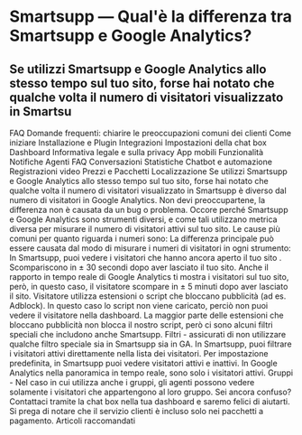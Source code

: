 # Smartsupp — Qual'è la differenza tra Smartsupp e Google Analytics?
## Se utilizzi Smartsupp e Google Analytics allo stesso tempo sul tuo sito, forse hai notato che qualche volta il numero di visitatori visualizzato in Smartsu
FAQ 
Domande frequenti: chiarire le preoccupazioni comuni dei clienti 
Come iniziare 
Installazione e Plugin 
Integrazioni 
Impostazioni della chat box 
Dashboard 
Informativa legale e sulla privacy 
App mobili 
Funzionalità 
Notifiche 
Agenti 
FAQ 
Conversazioni 
Statistiche 
Chatbot e automazione 
Registrazioni video 
Prezzi e Pacchetti 
Localizzazione 
Se utilizzi Smartsupp e Google Analytics allo stesso tempo sul tuo sito, forse hai notato che qualche volta il numero di visitatori visualizzato in Smartsupp è diverso dal numero di visitatori in Google Analytics. Non devi preoccupartene, la differenza non è causata da un bug o problema. Occore perché Smartsupp e Google Analytics sono strumenti diversi, e come tali utilizzano metrica diversa per misurare il numero di visitatori attivi sul tuo sito. Le cause più comuni per quanto riguarda i numeri sono:
La differenza principale può essere causata dal modo di misurare i numeri di visitatori in ogni strumento: 
In Smartsupp, puoi vedere i visitatori che hanno ancora aperto il tuo sito . Scompariscono in ± 30 secondi dopo aver lasciato il tuo sito.
Anche il rapporto in tempo reale di Google Analytics ti mostra i visitatori sul tuo sito, però, in questo caso, il visitatore scompare in ± 5 minuti dopo aver lasciato il sito.
Visitatore utilizza estensioni o script che bloccano pubblicità (ad es. Adblock). In questo caso lo script non viene caricato, perciò non puoi vedere il visitatore nella dashboard. La maggior parte delle estensioni che bloccano pubblicità non blocca il nostro script, però ci sono alcuni filtri speciali che includono anche Smartsupp.
Filtri - assicurati di non utilizzare qualche filtro speciale sia in Smartsupp sia in GA. In Smartsupp, puoi filtrare i visitatori attivi direttamente nella lista dei visitatori. Per impostazione predefinita, in Smartsupp puoi vedere visitatori attivi e inattivi. In Google Analytics nella panoramica in tempo reale, sono solo i visitatori attivi.
Gruppi - Nel caso in cui utilizza anche i gruppi, gli agenti possono vedere solamente i visitatori che appartengono al loro gruppo.
Sei ancora confuso? Contattaci tramite la chat box nella tua dashboard e saremo felici di aiutarti. Si prega di notare che il servizio clienti è incluso solo nei pacchetti a pagamento. 
Articoli raccomandati


